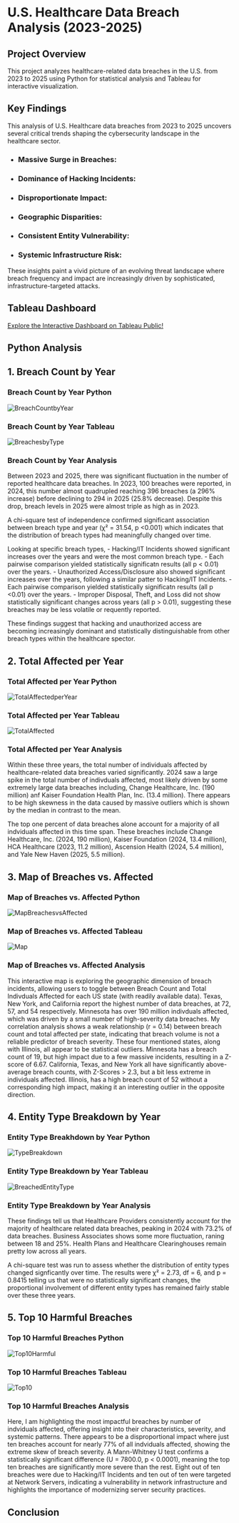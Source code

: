 # U.S. Healthcare Data Breach Analysis (2023-2025)

## Project Overview
This project analyzes healthcare-related data breaches in the U.S. from 2023 to 2025 using Python for statistical analysis and Tableau for interactive visualization.


## Key Findings
This analysis of U.S. Healthcare data breaches from 2023 to 2025 uncovers several critical trends shaping the cybersecurity landscape in the healthcare sector. 
- ### Massive Surge in Breaches:

- ### Dominance of Hacking Incidents:

- ### Disproportionate Impact:

- ### Geographic Disparities:

- ### Consistent Entity Vulnerability:

- ### Systemic Infrastructure Risk:


These insights paint a vivid picture of an evolving threat landscape where breach frequency and impact are increasingly driven by sophisticated, infrastructure-targeted attacks.  

## Tableau Dashboard 

[Explore the Interactive Dashboard on Tableau Public!](https://public.tableau.com/app/profile/lindsay.whipple/viz/USHealthcareDatabreachVisualizations/Dashboard2)


## Python Analysis
## 1. Breach Count by Year 

### Breach Count by Year Python 

![BreachCountbyYear](images/BreachCountbyYear.png)

### Breach Count by Year Tableau

![BreachesbyType](images/BreachesbyType.png)

### Breach Count by Year Analysis
Between 2023 and 2025, there was significant fluctuation in the number of reported healthcare data breaches. In 2023, 100 breaches were reported, in 2024, this number almost quadrupled reaching 396 breaches (a 296% increase) before declining to 294 in 2025 (25.8% decrease). Despite this drop, breach levels in 2025 were almost triple as high as in 2023. 

A chi-square test of independence confirmed significant association between breach type and year (χ² = 31.54, p <0.001) which indicates that the distribution of breach types had meaningfully changed over time.

Looking at specific breach types, 
    - Hacking/IT Incidents showed significant increases over the years and were the most common breach type. 
    - Each pairwise comparison yielded statistically significatn results (all p < 0.01) over the years.
    - Unauthorized Access/Disclosure also showed significant increases over the years, following a similar patter to Hacking/IT Incidents.
    - Each pairwise comparison yielded statistically significatn results (all p <0.01) over the years.
    - Improper Disposal, Theft, and Loss did not show statistically significant changes across years (all p > 0.01), suggesting these breaches may be less volatile or requently reported.

These findings suggest that hacking and unauthorized access are becoming increasingly dominant and statistically distinguishable from other breach types within the healthcare spector. 


## 2. Total Affected per Year 

### Total Affected per Year Python

![TotalAffectedperYear](images/TotalAffectedperYear.png)

### Total Affected per Year Tableau

![TotalAffected](images/TotalAffected.png)

### Total Affected per Year Analysis

Within these three years, the total number of individuals affected by healthcare-related data breaches varied significantly. 2024 saw a large spike in the total number of indivduals affected, most likely driven by some extremely large data breaches including, Change Healthcare, Inc. (190 million) anf Kaiser Foundation Health Plan, Inc. (13.4 million). There appears to be high skewness in the data caused by massive outliers which is shown by the median in contrast to the mean. 

The top one percent of data breaches alone account for a majority of all indviduals affected in this time span. These breaches include Change Healthcare, Inc. (2024, 190 million), Kaiser Foundation (2024, 13.4 million), HCA Healthcare (2023, 11.2 million), Ascension Health (2024, 5.4 million), and Yale New Haven (2025, 5.5 million).

## 3. Map of Breaches vs. Affected 

### Map of Breaches vs. Affected Python

![MapBreachesvsAffected](images/MapBreachesvsAffected.png)


### Map of Breaches vs. Affected Tableau

![Map](images/Map.png)

### Map of Breaches vs. Affected Analysis 

This interactive map is exploring the geographic dimension of breach incidents, allowing users to toggle between Breach Count and Total Indivduals Affected for each US state (with readily available data). Texas, New York, and California report the highest number of data breaches, at 72, 57, and 54 respectively. Minnesota has over 190 million indivduals affected, which was driven by a small number of high-severity data breaches. My correlation analysis shows a weak relationship (r = 0.14) between breach count and total affected per state, indicating that breach volume is not a reliable predictor of breach severity. These four mentioned states, along with Illinois, all appear to be statistical outliers. Minnesota has a breach count of 19, but high impact due to a few massive incidents, resulting in a Z-score of 6.67. California, Texas, and New York all have significantly above-average breach counts, with Z-Scores > 2.3, but a bit less extreme in individuals affected. Illinois, has a high breach count of 52 without a corresponding high impact, making it an interesting outlier in the opposite direction.

## 4. Entity Type Breakdown by Year

### Entity Type Breakhdown by Year Python

![TypeBreakdown](images/TypeBreakdown.png)

### Entity Type Breakdown by Year Tableau

![BreachedEntityType](images/BreachedEntityType.png)

### Entity Type Breakdown by Year Analysis 

These findings tell us that Healthcare Providers consistently account for the majority of healthcare related data breaches, peaking in 2024 with 73.2% of data breaches. Business Associates shows some more fluctuation, raning between 18 and 25%. Health Plans and Healthcare Clearinghouses remain pretty low across all years. 

A chi-square test was run to assess whether the distribution of entity types changed signficantly over time. The results were χ² = 2.73, df = 6, and p = 0.8415 telling us that were no statistically significant changes, the proportional involvement of different entity types has remained fairly stable over these three years.   

## 5. Top 10 Harmful Breaches

### Top 10 Harmful Breaches Python

![Top10Harmful](images/Top10Harmful.png)

### Top 10 Harmful Breaches Tableau

![Top10](images/Top10.png)

### Top 10 Harmful Breaches Analysis 

Here, I am highlighting the most impactful breaches by number of indviduals affected, offering insight into their characteristics, severity, and systemic patterns. There appears to be a disproportional impact where just ten breaches account for nearly 77% of all indviduals affected, showing the extreme skew of breach severity. A Mann-Whitney U test confirms a statistically significant difference (U = 7800.0, p < 0.0001), meaning the top ten breaches are significantly more severe than the rest. Eight out of ten breaches were due to Hacking/IT Incidents and ten out of ten were targeted at Network Servers, indicating a vulnerability in network infrastructure and highlights the importance of modernizing server security practices.


## Conclusion


